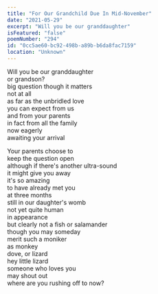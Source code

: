 ```yaml
---
title: "For Our Grandchild Due In Mid-November"
date: "2021-05-29"
excerpt: "Will you be our granddaughter"
isFeatured: "false"
poemNumber: "294"
id: "0cc5ae60-bc92-498b-a89b-b6da8fac7159"
location: "Unknown"
---
```


Will you be our granddaughter  
or grandson?  
big question though it matters  
not at all  
as far as the unbridled love  
you can expect from us  
and from your parents  
in fact from all the family  
now eagerly  
awaiting your arrival

Your parents choose to  
keep the question open  
although if there's another ultra-sound  
it might give you away  
it's so amazing  
to have already met you  
at three months  
still in our daughter's womb  
not yet quite human  
in appearance  
but clearly not a fish or salamander  
though you may someday  
merit such a moniker  
as monkey  
dove, or lizard  
hey little lizard  
someone who loves you  
may shout out  
where are you rushing off to now?
